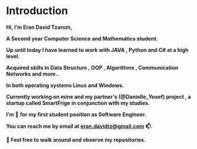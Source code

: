 # Introduction

**Hi, I’m Eran David Tzarum,**

**A Second year Computer Science and Mathematics student.**

**Up until today I have learned to work with JAVA , Python and C# at a high level.**

**Acquired skills in Data Structure , OOP , Algorithms  ,  Communication Networks and more..**

**In both operating systems Linux and Windows.**

**Currently working on mine and my partner's (@Danielle_Yosef) project , a startup called SmartFrige in conjunction with my studies.**

**I’m**  **👀** **for my first student position as Software Engineer.**

**You can reach me by email at eran.davidtz@gmail.com 📫.**

**🌱 Feel free to walk around and observe my repositories.**
